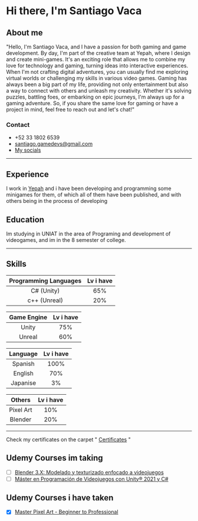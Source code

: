 # Hi there, I'm Santiago Vaca
  

## About me
"Hello, I'm Santiago Vaca, and I have a passion for both gaming and game development. By day, I'm part of the creative team at Yepah, where I design and create mini-games. It's an exciting role that allows me to combine my love for technology and gaming, turning ideas into interactive experiences. When I'm not crafting digital adventures, you can usually find me exploring virtual worlds or challenging my skills in various video games. Gaming has always been a big part of my life, providing not only entertainment but also a way to connect with others and unleash my creativity. Whether it's solving puzzles, battling foes, or embarking on epic journeys, I'm always up for a gaming adventure. So, if you share the same love for gaming or have a project in mind, feel free to reach out and let's chat!"

### Contact 

- +52 33 1802 6539
- santiago.gamedevs@gmail.com
- [My socials](https://linktr.ee/SanGameDev)
---

## Experience 
I work in [Yepah](https://yepah.com) and i have been developing and programming some minigames for them, of which all of them have been published, and with others being in the process of developing

## Education
Im studying in UNIAT in the area of Programing and development of videogames, and im in the 8 semester of college.

---

## Skills

| Programming Languages | Lv i have |
| :----: | :----: |
| C# (Unity)   | 65% |
| c++ (Unreal)  | 20% |


| Game Engine | Lv i have |
| :----: | :----: |
| Unity  | 75% |
| Unreal  | 60% |

| Language | Lv i have |
| :----: | :----: |
| Spanish  | 100% |
| English | 70% |
| Japanise | 3% |

| Others | Lv i have |
| :----: | :----: |
| Pixel Art  | 10% |
| Blender  | 20% |

---

Check my certificates on the carpet " [Certificates](https://github.com/SanGameDev/SanGameDev/tree/main/Certificates) "

## Udemy Courses im taking

- [ ] [Blender 3.X: Modelado y texturizado enfocado a videojuegos](https://www.udemy.com/share/101qsU3@BEsi7S18rl7tWSjq4jPVju3Emtvv_bsoPm_MkOMLi6zu6jIpS2Wz42I22idJzqQBuQ==/)
- [ ] [Máster en Programación de Videojuegos con Unity® 2021 y C#](https://www.udemy.com/share/1013eQ3@uYJnye74z7rZ8H0SR_yLvB2V55MXcsmVxaJarZrCu3YyZ5oUy08iXgBhwy--pVZCUg==/)

## Udemy Courses i have taken
    
- [x] [Master Pixel Art - Beginner to Professional](https://www.udemy.com/share/1071W03@6Djs-kXQDChPJL6so2VsUwGxM5xGtPdfadGkP82u5C-vvn4ghn6tz9UB1FCEMIA64g==/)
